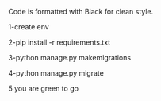 Code is formatted with Black for clean style.

1-create env

2-pip install -r requirements.txt

3-python manage.py makemigrations

4-python manage.py migrate

5 you are green to go 
